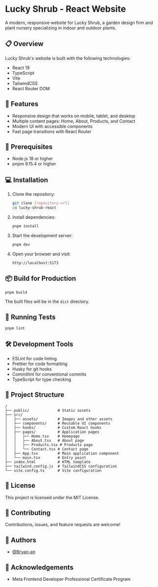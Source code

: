 # Lucky Shrub - React Website

A modern, responsive website for Lucky Shrub, a garden design firm and plant nursery specializing in indoor and outdoor plants.

## 📋 Overview

Lucky Shrub's website is built with the following technologies:

- React 19
- TypeScript
- Vite
- TailwindCSS
- React Router DOM

## 🚀 Features

- Responsive design that works on mobile, tablet, and desktop
- Multiple content pages: Home, About, Products, and Contact
- Modern UI with accessible components
- Fast page transitions with React Router

## 🧰 Prerequisites

- Node.js 18 or higher
- pnpm 9.15.4 or higher

## 💻 Installation

1. Clone the repository:

   ```bash
   git clone [repository-url]
   cd lucky-shrub-react
   ```

2. Install dependencies:

   ```bash
   pnpm install
   ```

3. Start the development server:

   ```bash
   pnpm dev
   ```

4. Open your browser and visit:
   ```
   http://localhost:5173
   ```

## 📦 Build for Production

```bash
pnpm build
```

The built files will be in the `dist` directory.

## 🧪 Running Tests

```bash
pnpm lint
```

## 🛠️ Development Tools

- ESLint for code linting
- Prettier for code formatting
- Husky for git hooks
- Commitlint for conventional commits
- TypeScript for type checking

## 📁 Project Structure

```
/
├── public/             # Static assets
├── src/
│   ├── assets/         # Images and other assets
│   ├── components/     # Reusable UI components
│   ├── hooks/          # Custom React hooks
│   ├── pages/          # Application pages
│   │   ├── Home.tsx    # Homepage
│   │   ├── About.tsx   # About page
│   │   ├── Products.tsx # Products page
│   │   └── Contact.tsx # Contact page
│   ├── App.tsx         # Main application component
│   └── main.tsx        # Entry point
├── index.html          # HTML template
├── tailwind.config.js  # TailwindCSS configuration
└── vite.config.ts      # Vite configuration
```

## 📝 License

This project is licensed under the MIT License.

## 🤝 Contributing

Contributions, issues, and feature requests are welcome!

## 👥 Authors

- [@Bryan-an](https://github.com/Bryan-an)

## 🙏 Acknowledgements

- Meta Frontend Developer Professional Certificate Program
